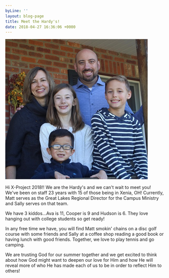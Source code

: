 ```yaml
---
byLine: ''
layout: blog-page
title: Meet the Hardy's!
date: 2018-04-27 16:36:06 +0000
---
```

![](/uploads/2018/04/27/Hardys.jpg)

Hi X-Project 2018!! We are the Hardy's and we can't wait to meet you! We've been on staff 23 years with 15 of those being in Xenia, OH! Currently, Matt serves as the Great Lakes Regional Director for the Campus Ministry and Sally serves on that team.

We have 3 kiddos...Ava is 11, Cooper is 9 and Hudson is 6. They love hanging out with college students so get ready!

In any free time we have, you will find Matt smokin' chains on a disc golf course with some friends and Sally at a coffee shop reading a good book or having lunch with good friends. Together, we love to play tennis and go camping.

We are trusting God for our summer together and we get excited to think about how God might want to deepen our love for Him and how He will reveal more of who He has made each of us to be in order to reflect Him to others!